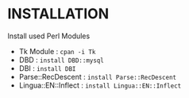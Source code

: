 # INSTALLATION

Install used Perl Modules

- Tk Module : `cpan -i Tk`
- DBD : `install DBD::mysql`
- DBI : `install DBI`
- Parse::RecDescent : `install Parse::RecDescent`
- Lingua::EN::Inflect : `install Lingua::EN::Inflect`
